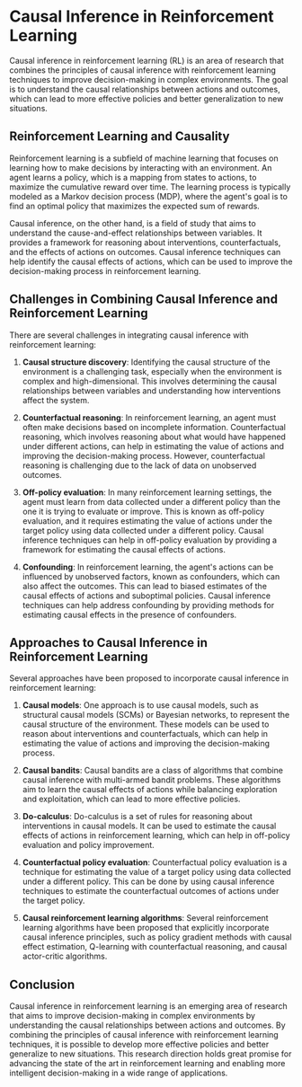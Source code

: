 # Causal Inference in Reinforcement Learning

Causal inference in reinforcement learning (RL) is an area of research that combines the principles of causal inference with reinforcement learning techniques to improve decision-making in complex environments. The goal is to understand the causal relationships between actions and outcomes, which can lead to more effective policies and better generalization to new situations.

## Reinforcement Learning and Causality

Reinforcement learning is a subfield of machine learning that focuses on learning how to make decisions by interacting with an environment. An agent learns a policy, which is a mapping from states to actions, to maximize the cumulative reward over time. The learning process is typically modeled as a Markov decision process (MDP), where the agent's goal is to find an optimal policy that maximizes the expected sum of rewards.

Causal inference, on the other hand, is a field of study that aims to understand the cause-and-effect relationships between variables. It provides a framework for reasoning about interventions, counterfactuals, and the effects of actions on outcomes. Causal inference techniques can help identify the causal effects of actions, which can be used to improve the decision-making process in reinforcement learning.

## Challenges in Combining Causal Inference and Reinforcement Learning

There are several challenges in integrating causal inference with reinforcement learning:

1. **Causal structure discovery**: Identifying the causal structure of the environment is a challenging task, especially when the environment is complex and high-dimensional. This involves determining the causal relationships between variables and understanding how interventions affect the system.

2. **Counterfactual reasoning**: In reinforcement learning, an agent must often make decisions based on incomplete information. Counterfactual reasoning, which involves reasoning about what would have happened under different actions, can help in estimating the value of actions and improving the decision-making process. However, counterfactual reasoning is challenging due to the lack of data on unobserved outcomes.

3. **Off-policy evaluation**: In many reinforcement learning settings, the agent must learn from data collected under a different policy than the one it is trying to evaluate or improve. This is known as off-policy evaluation, and it requires estimating the value of actions under the target policy using data collected under a different policy. Causal inference techniques can help in off-policy evaluation by providing a framework for estimating the causal effects of actions.

4. **Confounding**: In reinforcement learning, the agent's actions can be influenced by unobserved factors, known as confounders, which can also affect the outcomes. This can lead to biased estimates of the causal effects of actions and suboptimal policies. Causal inference techniques can help address confounding by providing methods for estimating causal effects in the presence of confounders.

## Approaches to Causal Inference in Reinforcement Learning

Several approaches have been proposed to incorporate causal inference in reinforcement learning:

1. **Causal models**: One approach is to use causal models, such as structural causal models (SCMs) or Bayesian networks, to represent the causal structure of the environment. These models can be used to reason about interventions and counterfactuals, which can help in estimating the value of actions and improving the decision-making process.

2. **Causal bandits**: Causal bandits are a class of algorithms that combine causal inference with multi-armed bandit problems. These algorithms aim to learn the causal effects of actions while balancing exploration and exploitation, which can lead to more effective policies.

3. **Do-calculus**: Do-calculus is a set of rules for reasoning about interventions in causal models. It can be used to estimate the causal effects of actions in reinforcement learning, which can help in off-policy evaluation and policy improvement.

4. **Counterfactual policy evaluation**: Counterfactual policy evaluation is a technique for estimating the value of a target policy using data collected under a different policy. This can be done by using causal inference techniques to estimate the counterfactual outcomes of actions under the target policy.

5. **Causal reinforcement learning algorithms**: Several reinforcement learning algorithms have been proposed that explicitly incorporate causal inference principles, such as policy gradient methods with causal effect estimation, Q-learning with counterfactual reasoning, and causal actor-critic algorithms.

## Conclusion

Causal inference in reinforcement learning is an emerging area of research that aims to improve decision-making in complex environments by understanding the causal relationships between actions and outcomes. By combining the principles of causal inference with reinforcement learning techniques, it is possible to develop more effective policies and better generalize to new situations. This research direction holds great promise for advancing the state of the art in reinforcement learning and enabling more intelligent decision-making in a wide range of applications.
